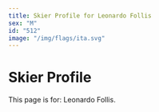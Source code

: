 ```yaml
---
title: Skier Profile for Leonardo Follis
sex: "M"
id: "512"
image: "/img/flags/ita.svg" 
---
```


# Skier Profile

This page is for: Leonardo Follis.
    